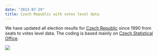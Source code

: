 ```yaml
---
date: "2013-07-29"
title: Czech Republic with votes level data 
---
```


We have updated all election results for [Czech Republic]( http://dev.parlgov.org/data/cze/) since 1990 from seats to votes level data. The coding is based mainly on [Czech Statistical Office](http://www.volby.cz/index_en.htm).

![](/images/parliament-netherlands.jpg)
